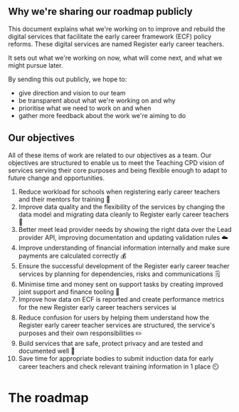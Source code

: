 ## Why we're sharing our roadmap publicly 
This document explains what we're working on to improve and rebuild the digital services that facilitate the early career framework (ECF) policy reforms. These digital services are named Register early career teachers.

It sets out what we're working on now, what will come next, and what we might pursue later. 

By sending this out publicly, we hope to:

* give direction and vision to our team
* be transparent about what we're working on and why
* prioritise what we need to work on and when
* gather more feedback about the work we're aiming to do

## Our objectives
All of these items of work are related to our objectives as a team. Our objectives are structured to enable us to meet the Teaching CPD vision of services serving their core purposes and being flexible enough to adapt to future change and opportunities.

1. Reduce workload for schools when registering early career teachers and their mentors for training 🏫
2. Improve data quality and the flexibility of the services by changing the data model and migrating data cleanly to Register early career teachers 👾
3. Better meet lead provider needs by showing the right data over the Lead provider API, improving documentation and updating validation rules ☁️
4. Improve understanding of financial information internally and make sure payments are calculated correctly 💰
5. Ensure the successful development of the Register early career teacher services by planning for dependencies, risks and communications 🗒️
6. Minimise time and money sent on support tasks by creating improved joint support and finance tooling 🦸
7. Improve how data on ECF is reported and create performance metrics for the new Register early career teachers services 📊
8. Reduce confusion for users by helping them understand how the Register early career teacher services are structured, the service's purposes and their own responsibilities ✏️
9. Build services that are safe, protect privacy and are tested and documented well 🔨
10. Save time for appropriate bodies to submit induction data for early career teachers and check relevant training information in 1 place ⏲️
															

# The roadmap



